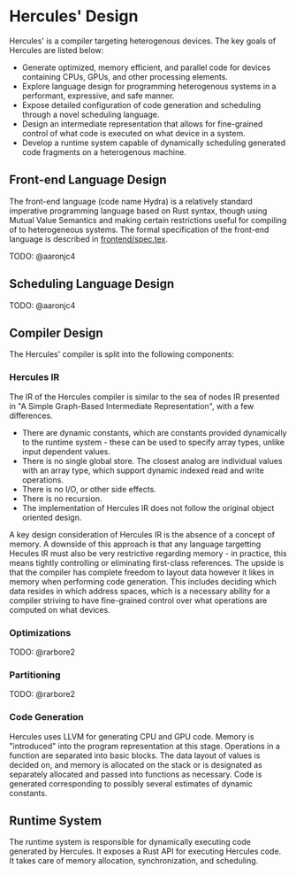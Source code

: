 # Hercules' Design

Hercules' is a compiler targeting heterogenous devices. The key goals of Hercules are listed below:

- Generate optimized, memory efficient, and parallel code for devices containing CPUs, GPUs, and other processing elements.
- Explore language design for programming heterogenous systems in a performant, expressive, and safe manner.
- Expose detailed configuration of code generation and scheduling through a novel scheduling language.
- Design an intermediate representation that allows for fine-grained control of what code is executed on what device in a system.
- Develop a runtime system capable of dynamically scheduling generated code fragments on a heterogenous machine.

## Front-end Language Design

The front-end language (code name Hydra) is a relatively standard imperative programming language based on Rust syntax, though using Mutual Value Semantics and making certain restrictions useful for compiling of to heterogeneous systems.
The formal specification of the front-end language is described in [frontend/spec.tex](frontend/spec.tex).

TODO: @aaronjc4

## Scheduling Language Design

TODO: @aaronjc4

## Compiler Design

The Hercules' compiler is split into the following components:

### Hercules IR

The IR of the Hercules compiler is similar to the sea of nodes IR presented in "A Simple Graph-Based Intermediate Representation", with a few differences.

- There are dynamic constants, which are constants provided dynamically to the runtime system - these can be used to specify array types, unlike input dependent values.
- There is no single global store. The closest analog are individual values with an array type, which support dynamic indexed read and write operations.
- There is no I/O, or other side effects.
- There is no recursion.
- The implementation of Hercules IR does not follow the original object oriented design.

A key design consideration of Hercules IR is the absence of a concept of memory. A downside of this approach is that any language targetting Hecules IR must also be very restrictive regarding memory - in practice, this means tightly controlling or eliminating first-class references. The upside is that the compiler has complete freedom to layout data however it likes in memory when performing code generation. This includes deciding which data resides in which address spaces, which is a necessary ability for a compiler striving to have fine-grained control over what operations are computed on what devices.

### Optimizations

TODO: @rarbore2

### Partitioning

TODO: @rarbore2

### Code Generation

Hercules uses LLVM for generating CPU and GPU code. Memory is "introduced" into the program representation at this stage. Operations in a function are separated into basic blocks. The data layout of values is decided on, and memory is allocated on the stack or is designated as separately allocated and passed into functions as necessary. Code is generated corresponding to possibly several estimates of dynamic constants.

## Runtime System

The runtime system is responsible for dynamically executing code generated by Hercules. It exposes a Rust API for executing Hercules code. It takes care of memory allocation, synchronization, and scheduling.

